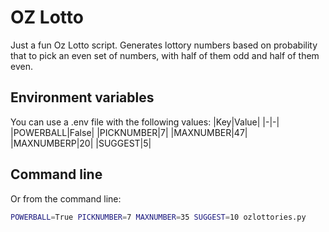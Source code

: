 # OZ Lotto
Just a fun Oz Lotto script. Generates lottory numbers based on probability that to pick an even set of numbers, with half of them odd and half of them even.

## Environment variables
You can use a .env file with the following values:
|Key|Value|
|-|-|
|POWERBALL|False|
|PICKNUMBER|7|
|MAXNUMBER|47|
|MAXNUMBERP|20|
|SUGGEST|5|

## Command line
Or from the command line:
```bash
POWERBALL=True PICKNUMBER=7 MAXNUMBER=35 SUGGEST=10 ozlottories.py
```